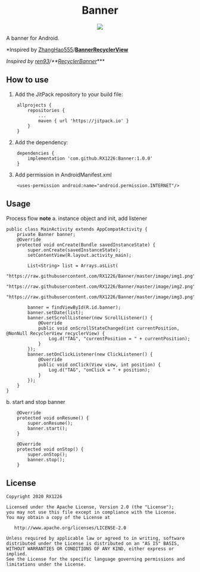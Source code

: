 <h1 align="center">Banner</h1>

<p align="center">
  <a target="_blank" href="https://www.paypal.me/RX1226" title="Donate using PayPal"><img src="https://img.shields.io/badge/paypal-donate-yellow.svg" /></a>
</p>


A banner for Android.

*Inspired by [ZhangHao555](https://github.com/ZhangHao555)/**[BannerRecyclerView](https://github.com/ZhangHao555/BannerRecyclerView)**

*Inspired by [ren93](https://github.com/ren93)/**[RecyclerBanner](https://github.com/ren93/RecyclerBanner)****

## How to use

1. Add the JitPack repository to your build file:
```
    allprojects {
        repositories {
            ...
            maven { url 'https://jitpack.io' }
        }
    }
```
2. Add the dependency:
```
    dependencies {
        implementation 'com.github.RX1226:Banner:1.0.0'
    }
```

3. Add permission in AndroidManifest.xml
```
    <uses-permission android:name="android.permission.INTERNET"/>
```
## Usage
Process flow
**note**
a. instance object and init, add listener

```
public class MainActivity extends AppCompatActivity {
    private Banner banner;
    @Override
    protected void onCreate(Bundle savedInstanceState) {
        super.onCreate(savedInstanceState);
        setContentView(R.layout.activity_main);

        List<String> list = Arrays.asList(
                "https://raw.githubusercontent.com/RX1226/Banner/master/image/img1.png",
                "https://raw.githubusercontent.com/RX1226/Banner/master/image/img2.png",
                "https://raw.githubusercontent.com/RX1226/Banner/master/image/img3.png");

        banner = findViewById(R.id.banner);
        banner.setDate(list);
        banner.setScrollListener(new ScrollListener() {
            @Override
            public void onScrollStateChanged(int currentPosition, @NonNull RecyclerView recyclerView) {
                Log.d("TAG", "currentPosition = " + currentPosition);
            }
        });
        banner.setOnClickListener(new ClickListener() {
            @Override
            public void onClick(View view, int position) {
                Log.d("TAG", "onClick = " + position);
            }
        });
    }
}
```
b. start and stop banner
```
    @Override
    protected void onResume() {
        super.onResume();
        banner.start();
    }

    @Override
    protected void onStop() {
        super.onStop();
        banner.stop();
    }
```
## License
	Copyright 2020 RX1226
	
	Licensed under the Apache License, Version 2.0 (the "License");
	you may not use this file except in compliance with the License.
	You may obtain a copy of the License at
	
	   http://www.apache.org/licenses/LICENSE-2.0
	
	Unless required by applicable law or agreed to in writing, software
	distributed under the License is distributed on an "AS IS" BASIS,
	WITHOUT WARRANTIES OR CONDITIONS OF ANY KIND, either express or implied.
	See the License for the specific language governing permissions and
	limitations under the License.
